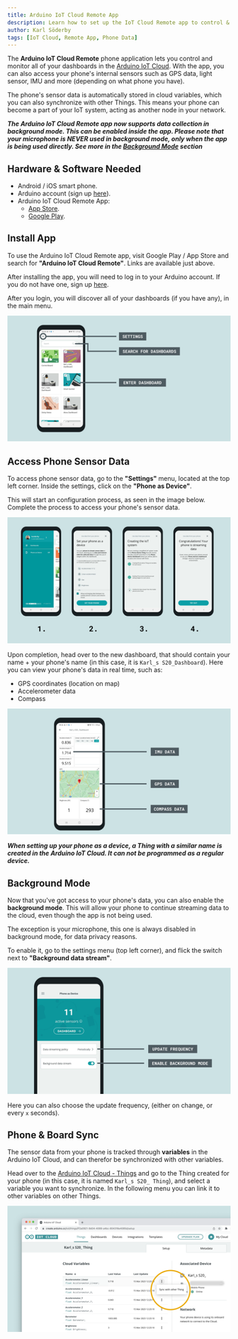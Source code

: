 ```yaml
---
title: Arduino IoT Cloud Remote App
description: Learn how to set up the IoT Cloud Remote app to control & monitor your dashboards and access your phone's sensor data.
author: Karl Söderby
tags: [IoT Cloud, Remote App, Phone Data]
---
```


The **Arduino IoT Cloud Remote** phone application lets you control and monitor all of your dashboards in the [Arduino IoT Cloud](). With the app, you can also access your phone's internal sensors such as GPS data, light sensor, IMU and more (depending on what phone you have).

The phone's sensor data is automatically stored in cloud variables, which you can also synchronize with other Things. This means your phone can become a part of your IoT system, acting as another node in your network.

***The Arduino IoT Cloud Remote app now supports data collection in background mode. This can be enabled inside the app. Please note that your microphone is NEVER used in background mode, only when the app is being used directly. See more in the [Background Mode]() section***

## Hardware & Software Needed

- Android / iOS smart phone.
- Arduino account (sign up [here](https://login.arduino.cc/login)).
- Arduino IoT Cloud Remote App:
  - [App Store](https://apps.apple.com/us/app/arduino-iot-cloud-remote/id1514358431).
  - [Google Play](https://play.google.com/store/apps/details?id=cc.arduino.cloudiot).

## Install App

To use the Arduino IoT Cloud Remote app, visit Google Play / App Store and search for **"Arduino IoT Cloud Remote"**. Links are available just above.

After installing the app, you will need to log in to your Arduino account. If you do not have one, sign up [here](https://login.arduino.cc/login).

After you login, you will discover all of your dashboards (if you have any), in the main menu. 

![Dashboards in the Arduino IoT Remote app.](assets/remote-app-overview.png)

## Access Phone Sensor Data

To access phone sensor data, go to the **"Settings"** menu, located at the top left corner. Inside the settings, click on the **"Phone as Device"**. 

This will start an configuration process, as seen in the image below. Complete the process to access your phone's sensor data.

![Accessing phone sensor data.](assets/remote-app-setup.png)

Upon completion, head over to the new dashboard, that should contain your name + your phone's name (in this case, it is `Karl_s S20_Dashboard`). Here you can view your phone's data in real time, such as:
- GPS coordinates (location on map)
- Accelerometer data
- Compass

![Phone sensor data in the dashboard.](assets/remote-app-dashboard.png)

***When setting up your phone as a device, a Thing with a similar name is created in the Arduino IoT Cloud. It can not be programmed as a regular device.***

## Background Mode

Now that you've got access to your phone's data, you can also enable the **background mode**. This will allow your phone to continue streaming data to the cloud, even though the app is not being used.

The exception is your microphone, this one is always disabled in background mode, for data privacy reasons.

To enable it, go to the settings menu (top left corner), and flick the switch next to **"Background data stream"**.

![Enable background mode.](assets/remote-app-activate-bkg-mode.png)

Here you can also choose the update frequency, (either on change, or every `x` seconds).

## Phone & Board Sync

The sensor data from your phone is tracked through **variables** in the Arduino IoT Cloud, and can therefor be synchronized with other variables.

Head over to the [Arduino IoT Cloud - Things]() and go to the Thing created for your phone (in this case, it is named `Karl_s S20_ Thing`), and select a variable you want to synchronize. In the following menu you can link it to other variables on other Things.
 
![Synchronizing variables.](assets/remote-app-cloud-variables.png)